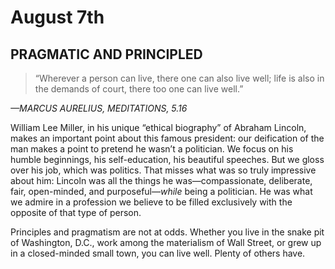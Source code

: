 # August 7th
## PRAGMATIC AND PRINCIPLED

> “Wherever a person can live, there one can also live well; life is also in the demands of court, there too one can live well.”

*—MARCUS AURELIUS, MEDITATIONS, 5.16*

William Lee Miller, in his unique “ethical biography” of Abraham Lincoln, makes an important point about this famous president: our deification of the man makes a point to pretend he wasn’t a politician. We focus on his humble beginnings, his self-education, his beautiful speeches. But we gloss over his job, which was politics. That misses what was so truly impressive about him: Lincoln was all the things he was—compassionate, deliberate, fair, open-minded, and purposeful—*while* being a politician. He was what we admire in a profession we believe to be filled exclusively with the opposite of that type of person.

Principles and pragmatism are not at odds. Whether you live in the snake pit of Washington, D.C., work among the materialism of Wall Street, or grew up in a closed-minded small town, you can live well. Plenty of others have.

